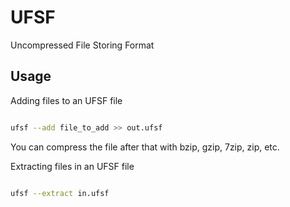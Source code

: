 # UFSF

Uncompressed File Storing Format

Usage
---

Adding files to an UFSF file

```sh

ufsf --add file_to_add >> out.ufsf

```
You can compress the file after that with bzip, gzip, 7zip, zip, etc.

Extracting files in an UFSF file

```sh

ufsf --extract in.ufsf

```
